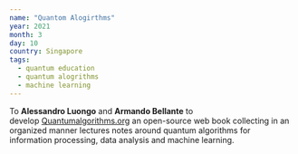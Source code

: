 ```yaml
---
name: "Quantom Alogirthms"
year: 2021
month: 3
day: 10
country: Singapore
tags:
  - quantum education
  - quantum alogrithms
  - machine learning
---
```

To **Alessandro Luongo** and **Armando Bellante** to develop [Quantumalgorithms.org](https://quantumalgorithms.org/) an open-source web book collecting in an organized manner lectures notes around quantum algorithms for information processing, data analysis and machine learning.

